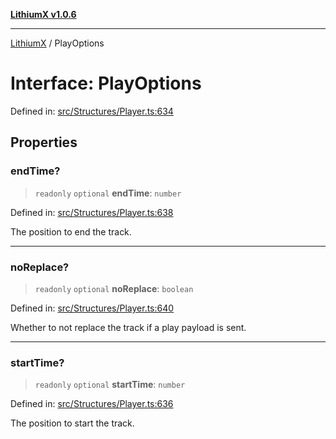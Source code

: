 [**LithiumX v1.0.6**](../README.md)

***

[LithiumX](../globals.md) / PlayOptions

# Interface: PlayOptions

Defined in: [src/Structures/Player.ts:634](https://github.com/anantix-network/LithiumX/blob/50b399548f48d78c1c57a0dfe99d487d3da44bc6/src/Structures/Player.ts#L634)

## Properties

### endTime?

> `readonly` `optional` **endTime**: `number`

Defined in: [src/Structures/Player.ts:638](https://github.com/anantix-network/LithiumX/blob/50b399548f48d78c1c57a0dfe99d487d3da44bc6/src/Structures/Player.ts#L638)

The position to end the track.

***

### noReplace?

> `readonly` `optional` **noReplace**: `boolean`

Defined in: [src/Structures/Player.ts:640](https://github.com/anantix-network/LithiumX/blob/50b399548f48d78c1c57a0dfe99d487d3da44bc6/src/Structures/Player.ts#L640)

Whether to not replace the track if a play payload is sent.

***

### startTime?

> `readonly` `optional` **startTime**: `number`

Defined in: [src/Structures/Player.ts:636](https://github.com/anantix-network/LithiumX/blob/50b399548f48d78c1c57a0dfe99d487d3da44bc6/src/Structures/Player.ts#L636)

The position to start the track.
